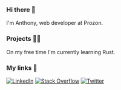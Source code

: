 ### Hi there 👋

I'm Anthony, web developer at Prozon.

### Projects 👨‍💻

On my free time I'm currently learning Rust.

### My links 🔗

[![LinkedIn](https://img.shields.io/static/v1?label=%20&logo=linkedin&message=LinkedIn&color=0A66C2&style=for-the-badge)](https://www.linkedin.com/in/anthony-rave-5b4231144/)
[![Stack Overflow](https://img.shields.io/static/v1?label=%20&logo=stackoverflow&message=Stack%20Overflow&color=F8F9F9&style=for-the-badge)](https://stackoverflow.com/users/13439129/anthony-rave)
[![Twitter](https://img.shields.io/static/v1?label=%20&logo=twitter&logoColor=white&message=Twitter&color=1DA1F2&style=for-the-badge)](https://twitter.com/anthony_rave)

<!--

Here are some ideas to get you started:

- 🔭 I’m currently working on ...
- 🌱 I’m currently learning ...
- 👯 I’m looking to collaborate on ...
- 🤔 I’m looking for help with ...
- 💬 Ask me about ...
- 📫 How to reach me: ...
- 😄 Pronouns: ...
- ⚡ Fun fact: ...
-->
